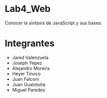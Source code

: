 # Lab4_Web
Conocer la sintaxis de JavaScript y sus bases.

# Integrantes
* Jared Valenzuela
* Joseph Yepez
* Alejandro Moreira
* Heyer Tinoco
* Juan Falconi
* Juan Gualotuña
* Miguel Paredes
